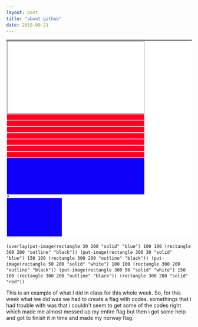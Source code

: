 ```yaml
---
layout: post
title: "about github"
date: 2018-09-21
---
```


![Flag Image](/images/flagv2.png)

```
(overlay(put-image(rectangle 30 200 "solid" "blue") 100 100 (rectangle 300 200 "outline" "black")) (put-image(rectangle 300 30 "solid" "blue") 150 100 (rectangle 300 200 "outline" "black")) (put-image(rectangle 50 200 "solid" "white") 100 100 (rectangle 300 200 "outline" "black")) (put-image(rectangle 300 50 "solid" "white") 150 100 (rectangle 300 200 "outline" "black")) (rectangle 300 200 "solid" "red"))
```

This is an example of what I did in class for this whole week. So, for this 
week what we did was we had to create a flag with codes. somethings that i 
had trouble with was that i couldn't seem to get some of the codes right which 
made me almost messed up my entire flag but then i got some help and got to
finish it in time and made my norway flag.

